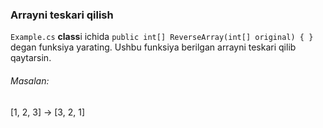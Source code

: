 ### Arrayni teskari qilish

`Example.cs` **class**i ichida `public int[] ReverseArray(int[] original) { }` degan funksiya yarating. Ushbu funksiya berilgan arrayni teskari qilib qaytarsin.

###### Masalan: 
[1, 2, 3] -> [3, 2, 1]

